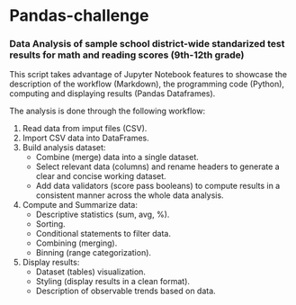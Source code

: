 # Pandas-challenge
### Data Analysis of sample school district-wide standarized test results for math and reading scores (9th-12th grade)

This script takes advantage of Jupyter Notebook features to showcase the description of the workflow (Markdown), the programming code (Python), computing and displaying results (Pandas Dataframes).

The analysis is done through the following workflow:
1. Read data from imput files (CSV).
2. Import CSV data into DataFrames.
3. Build analysis dataset:
   + Combine (merge) data into a single dataset.
   + Select relevant data (columns) and rename headers to generate a clear and concise working dataset.
   + Add data validators (score pass booleans) to compute results in a consistent manner across the whole data analysis.
4. Compute and Summarize data:
   + Descriptive statistics (sum, avg, %).
   + Sorting.
   + Conditional statements to filter data.
   + Combining (merging).
   + Binning (range categorization).
5. Display results:
   + Dataset (tables) visualization.
   + Styling (display results in a clean format).
   + Description of observable trends based on data.
